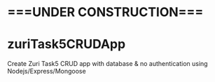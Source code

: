 # ===UNDER CONSTRUCTION===

# zuriTask5CRUDApp
Create Zuri Task5 CRUD app with database &amp; no authentication using Nodejs/Express/Mongoose
